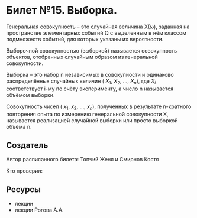 # Билет №15. Выборка.

Генеральная совокупность – это случайная величина X(ω), заданная на пространстве элементарных событий Ω с выделенным в нём классом подмножеств событий, для которых указаны их вероятности.

Выборочной совокупностью (выборкой) называется совокупность объектов, отобранных случайным образом из генеральной совокупности.

Выборка – это набор n независимых в совокупности и одинаково распределённых случайных величин ( $X_1$, $X_2$, ..., $X_n$), где $X_i$ соответствует i-му по счёту эксперименту, а число n называется объёмом выборки.

Совокупность чисел ( $x_1$, $x_2$, …, $x_n$), полученных в результате n-кратного повторения опыта по измерению генеральной совокупности X, называется реализацией случайной выборки или просто выборкой объёма n.
## Создатель

Автор расписанного билета: Топчий Женя и Смирнов Костя

Кто проверил:


## Ресурсы
- лекции
- лекции Рогова А.А.
